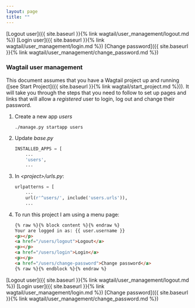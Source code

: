 ```yaml
---
layout: page
title: ""
---
```

[Logout user]({{ site.baseurl }}{% link wagtail/user_management/logout.md %})
[Login user]({{ site.baseurl }}{% link wagtail/user_management/login.md %})
[Change password]({{ site.baseurl }}{% link wagtail/user_management/change_password.md %})

### Wagtail user management

This document assumes that you have a Wagtail project up and running ([see Start Project]({{ site.baseurl }}{% link wagtail/start_project.md %})). It will take you through the steps that you need to follow to set up pages and links that will allow a *registered* user to login, log out and change their password.

1. Create a new app *users*

    ```console
    ./manage.py startapp users
    ```
1. Update *base.py*

    ```python
    INSTALLED_APPS = [
        ...
        'users',
        ...
    ```
1. In *\<project>/urls.py*:

    ```python
    urlpatterns = [
        ...
        url(r'^users/', include('users.urls')),
        ...
    ```

1. To run this project I am using a menu page:

    ``` html
    {% raw %}{% block content %}{% endraw %}
    Your are logged in as: {{ user.username }}
    <p></p>
    <a href="/users/logout">Logout</a>
    <p></p>
    <a href="/users/login">Login</a>
    <p></p>
    <a href="/users/change-password">Change password</a>
    {% raw %}{% endblock %}{% endraw %}
    ```
[Logout user]({{ site.baseurl }}{% link wagtail/user_management/logout.md %})
[Login user]({{ site.baseurl }}{% link wagtail/user_management/login.md %})
[Change password]({{ site.baseurl }}{% link wagtail/user_management/change_password.md %})
